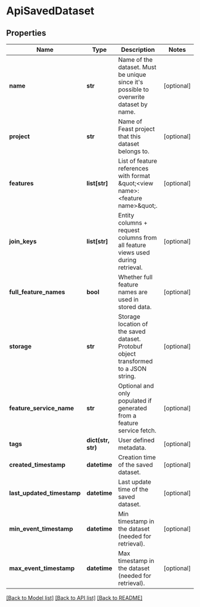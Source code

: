 # ApiSavedDataset

## Properties
Name | Type | Description | Notes
------------ | ------------- | ------------- | -------------
**name** | **str** | Name of the dataset. Must be unique since it&#39;s possible to overwrite dataset by name. | [optional] 
**project** | **str** | Name of Feast project that this dataset belongs to. | [optional] 
**features** | **list[str]** | List of feature references with format \&quot;&lt;view name&gt;:&lt;feature name&gt;\&quot;. | [optional] 
**join_keys** | **list[str]** | Entity columns + request columns from all feature views used during retrieval. | [optional] 
**full_feature_names** | **bool** | Whether full feature names are used in stored data. | [optional] 
**storage** | **str** | Storage location of the saved dataset. Protobuf object transformed to a JSON string. | [optional] 
**feature_service_name** | **str** | Optional and only populated if generated from a feature service fetch. | [optional] 
**tags** | **dict(str, str)** | User defined metadata. | [optional] 
**created_timestamp** | **datetime** | Creation time of the saved dataset. | [optional] 
**last_updated_timestamp** | **datetime** | Last update time of the saved dataset. | [optional] 
**min_event_timestamp** | **datetime** | Min timestamp in the dataset (needed for retrieval). | [optional] 
**max_event_timestamp** | **datetime** | Max timestamp in the dataset (needed for retrieval). | [optional] 

[[Back to Model list]](../README.md#documentation-for-models) [[Back to API list]](../README.md#documentation-for-api-endpoints) [[Back to README]](../README.md)


